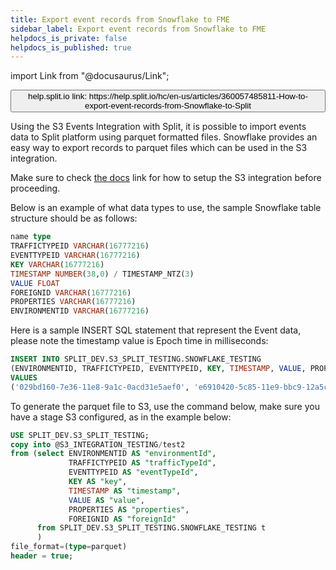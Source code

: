 ```yaml
---
title: Export event records from Snowflake to FME
sidebar_label: Export event records from Snowflake to FME
helpdocs_is_private: false
helpdocs_is_published: true
---
```


import Link from "@docusaurus/Link";

<p>
  <button style={{borderRadius:'8px', border:'1px', fontFamily:'Courier New', fontWeight:'800', textAlign:'left'}}> help.split.io link: https://help.split.io/hc/en-us/articles/360057485811-How-to-export-event-records-from-Snowflake-to-Split </button>
</p>

Using the S3 Events Integration with Split, it is possible to import events data to Split platform using parquet formatted files. Snowflake provides an easy way to export records to parquet files which can be used in the S3 integration. 

Make sure to check [the docs](https://help.split.io/hc/en-us/articles/360053674072-Amazon-S3) link for how to setup the S3 integration before proceeding.

Below is an example of what data types to use, the sample Snowflake table structure should be as follows:

```sql
name type 
TRAFFICTYPEID VARCHAR(16777216)
EVENTTYPEID VARCHAR(16777216)
KEY VARCHAR(16777216)
TIMESTAMP NUMBER(38,0) / TIMESTAMP_NTZ(3) 
VALUE FLOAT
FOREIGNID VARCHAR(16777216) 
PROPERTIES VARCHAR(16777216)
ENVIRONMENTID VARCHAR(16777216)
```

Here is a sample INSERT SQL statement that represent the Event data, please note the timestamp value is Epoch time in milliseconds:

```sql
INSERT INTO SPLIT_DEV.S3_SPLIT_TESTING.SNOWFLAKE_TESTING
(ENVIRONMENTID, TRAFFICTYPEID, EVENTTYPEID, KEY, TIMESTAMP, VALUE, PROPERTIES, FOREIGNID)
VALUES
('029bd160-7e36-11e8-9a1c-0acd31e5aef0', 'e6910420-5c85-11e9-bbc9-12a5cc2af8fe', 's3-glossier', 'key1', 1613757288000, 3.0, '{ "location": "us", "age": "30"}', NULL);
```

To generate the parquet file to S3, use the command below, make sure you have a stage S3 configured, as in the example below:

```sql
USE SPLIT_DEV.S3_SPLIT_TESTING;
copy into @S3_INTEGRATION_TESTING/test2
from (select ENVIRONMENTID AS "environmentId",
             TRAFFICTYPEID AS "trafficTypeId",
             EVENTTYPEID AS "eventTypeId",
             KEY AS "key",
             TIMESTAMP AS "timestamp",
             VALUE AS "value",
             PROPERTIES AS "properties",
             FOREIGNID AS "foreignId"
      from SPLIT_DEV.S3_SPLIT_TESTING.SNOWFLAKE_TESTING t
      )
file_format=(type=parquet)
header = true;
```